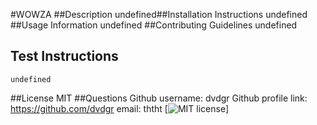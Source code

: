 #WOWZA  ##Description
    undefined##Installation Instructions
    undefined
    ##Usage Information
    undefined
    ##Contributing Guidelines
    undefined
## Test Instructions
    undefined
##License
    MIT
##Questions
    Github username: dvdgr
    Github profile link: https://github.com/dvdgr
    email: ththt
    [![MIT license](https://img.shields.io/badge/License-MIT-blue.svg)]
    